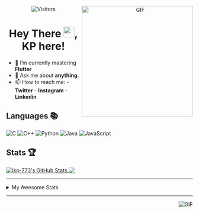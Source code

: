 <div align="center">
<img align="right" alt="GIF" height="300px" src="https://blog.insaid.co/wp-content/uploads/2020/01/Coding.gif"/>
       
![Visitors](https://visitor-badge.glitch.me/badge?page_id=ikp-773)

# Hey There <img src="https://media.tenor.com/images/822fb670841c6f6582fefbb82e338a50/tenor.gif" width="29px">, KP here!
</div>

- 🌱 I’m currently mastering **Flutter**
- 💬 Ask me about **anything.**
- 📫 How to reach me:
       - **Twitter** 
       - **Instagram**
       - **Linkedin**
         
## Languages 📚 

![C](https://img.shields.io/badge/-C-000?style=flat&logo=C)
![C++](https://img.shields.io/badge/-C++-000?style=flat&logo=C%2B%2B&logoColor=00599C)
![Python](https://img.shields.io/badge/-Python-000?style=flat&logo=python)
![Java](https://img.shields.io/badge/-Java-000?style=flat&logo=Java&logoColor=007396)
![JavaScript](https://img.shields.io/badge/-JavaScript-000?style=flat&logo=javascript)

##  Stats 🏆

<a href="https://github.com/ikp-773">
<img align="center" src="https://github-readme-stats.vercel.app/api?username=ikp-773&show_icons=true&theme=tokyonight&icon_color=6392DF&hide=prs" alt="ikp-773's GitHub Stats" />
</a> 
<a href="https://github.com/ikp-773">
<img align="center" src="https://github-readme-stats.vercel.app/api/top-langs/?username=ikp-773&layout=compact&show_icons=true&theme=tokyonight&icon_color=6392DF&hide=prs" />
</a>

---

<details>
       <summary>My Awesome Stats</summary>
       
<!--START_SECTION:waka-->
![Profile Views](http://img.shields.io/badge/Profile%20Views-0-blue)

![Lines of code](https://img.shields.io/badge/From%20Hello%20World%20I%27ve%20Written-853688%20lines%20of%20code-blue)

**🐱 My Github Data** 

> 📦 163.8 kB Used in Github's Storage 
 > 
> 💼 Opted to Hire
 > 
> 📜 27 Public Repositories
 > 
> 🔑 12 Private Repositories 

**I'm a Night 🦉** 

```text
🌞 Morning    77 commits     █░░░░░░░░░░░░░░░░░░░░░░░░   6.15% 
🌆 Daytime    231 commits    ████░░░░░░░░░░░░░░░░░░░░░   18.44% 
🌃 Evening    536 commits    ██████████░░░░░░░░░░░░░░░   42.78% 
🌙 Night      409 commits    ████████░░░░░░░░░░░░░░░░░   32.64%

```
📅 **I'm Most Productive on Saturday** 

```text
Monday       167 commits    ███░░░░░░░░░░░░░░░░░░░░░░   13.33% 
Tuesday      103 commits    ██░░░░░░░░░░░░░░░░░░░░░░░   8.22% 
Wednesday    191 commits    ███░░░░░░░░░░░░░░░░░░░░░░   15.24% 
Thursday     178 commits    ███░░░░░░░░░░░░░░░░░░░░░░   14.21% 
Friday       157 commits    ███░░░░░░░░░░░░░░░░░░░░░░   12.53% 
Saturday     235 commits    ████░░░░░░░░░░░░░░░░░░░░░   18.75% 
Sunday       222 commits    ████░░░░░░░░░░░░░░░░░░░░░   17.72%

```


📊 **This Week I Spent My Time On** 

```text
💬 Programming Languages: 
Java                     1 hr 15 mins        ██████████░░░░░░░░░░░░░░░   43.0% 
C                        41 mins             ██████░░░░░░░░░░░░░░░░░░░   23.77% 
HTML                     41 mins             ██████░░░░░░░░░░░░░░░░░░░   23.63% 
CSS                      16 mins             ██░░░░░░░░░░░░░░░░░░░░░░░   9.15% 
Other                    0 secs              ░░░░░░░░░░░░░░░░░░░░░░░░░   0.28%

💻 Operating System: 
Mac                      2 hrs 56 mins       █████████████████████████   100.0%

```

**I Mostly Code in Dart** 

```text
Dart                     13 repos            █████████░░░░░░░░░░░░░░░░   39.39% 
Python                   6 repos             ████░░░░░░░░░░░░░░░░░░░░░   18.18% 
HTML                     6 repos             ████░░░░░░░░░░░░░░░░░░░░░   18.18% 
JavaScript               3 repos             ██░░░░░░░░░░░░░░░░░░░░░░░   9.09% 
Java                     2 repos             █░░░░░░░░░░░░░░░░░░░░░░░░   6.06%

```


**Timeline**

![Chart not found](https://raw.githubusercontent.com/ikp-773/ikp-773/master/charts/bar_graph.png) 


<!--END_SECTION:waka-->
</details>

 ---
 
<img align="right" alt="GIF" src="https://github4life.herokuapp.com/ikp-773.gif" />


